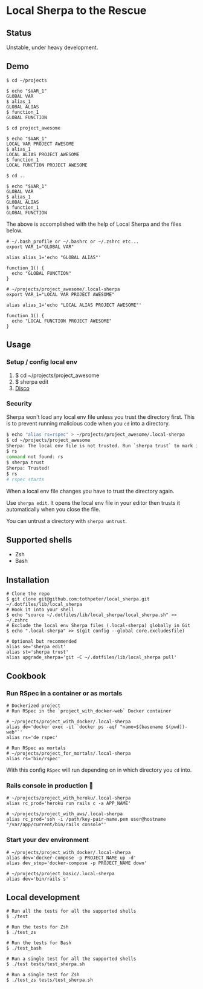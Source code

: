 # Local Sherpa to the Rescue

## Status

Unstable, under heavy development.

## Demo

```shell
$ cd ~/projects

$ echo "$VAR_1"
GLOBAL VAR
$ alias_1
GLOBAL ALIAS
$ function_1
GLOBAL FUNCTION

$ cd project_awesome

$ echo "$VAR_1"
LOCAL VAR PROJECT AWESOME
$ alias_1
LOCAL ALIAS PROJECT AWESOME
$ function_1
LOCAL FUNCTION PROJECT AWESOME

$ cd ..

$ echo "$VAR_1"
GLOBAL VAR
$ alias_1
GLOBAL ALIAS
$ function_1
GLOBAL FUNCTION
```

The above is accomplished with the help of Local Sherpa and the files below.

```shell
# ~/.bash_profile or ~/.bashrc or ~/.zshrc etc...
export VAR_1="GLOBAL VAR"

alias alias_1='echo "GLOBAL ALIAS"'

function_1() {
  echo "GLOBAL FUNCTION"
}
```

```shell
# ~/projects/project_awesome/.local-sherpa
export VAR_1="LOCAL VAR PROJECT AWESOME"

alias alias_1='echo "LOCAL ALIAS PROJECT AWESOME"'

function_1() {
  echo "LOCAL FUNCTION PROJECT AWESOME"
}
```

## Usage
### Setup / config local env
1. $ cd ~/projects/project_awesome
2. $ sherpa edit
3. [Disco](https://www.youtube.com/watch?v=UkSPUDpe0U8)

### Security

Sherpa won't load any local env file unless you trust the directory first. This is to prevent running malicious code when you `cd` into a directory.

``` bash
$ echo "alias rs=rspec" > ~/projects/project_awesome/.local-sherpa
$ cd ~/projects/project_awesome
Sherpa: The local env file is not trusted. Run `sherpa trust` to mark it as trusted.
$ rs
command not found: rs
$ sherpa trust
Sherpa: Trusted!
$ rs
# rspec starts
```

When a local env file changes you have to trust the directory again.

Use `sherpa edit`. It opens the local env file in your editor then trusts it automatically when you close the file.

You can untrust a directory with `sherpa untrust`.

## Supported shells
- Zsh
- Bash

## Installation

```shell
# Clone the repo
$ git clone git@github.com:tothpeter/local_sherpa.git ~/.dotfiles/lib/local_sherpa
# Hook it into your shell
$ echo "source ~/.dotfiles/lib/local_sherpa/local_sherpa.sh" >> ~/.zshrc
# Exclude the local env Sherpa files (.local-sherpa) globally in Git
$ echo ".local-sherpa" >> $(git config --global core.excludesfile)

# Optional but recommended
alias se='sherpa edit'
alias st='sherpa trust'
alias upgrade_sherpa='git -C ~/.dotfiles/lib/local_sherpa pull'
```

## Cookbook

### Run RSpec in a container or as mortals

```shell
# Dockerized project
# Run RSpec in the `project_with_docker-web` Docker container

# ~/projects/project_with_docker/.local-sherpa
alias de='docker exec -it `docker ps -aqf "name=$(basename $(pwd))-web"`'
alias rs='de rspec'
```

```shell
# Run RSpec as mortals
# ~/projects/project_for_mortals/.local-sherpa
alias rs='bin/rspec'
```

With this config `RSpec` will run depending on in which directory you `cd` into.

### Rails console in production 🤫

```shell
# ~/projects/project_with_heroku/.local-sherpa
alias rc_prod='heroku run rails c -a APP_NAME'

# ~/projects/project_with_aws/.local-sherpa
alias rc_prod='ssh -i /path/key-pair-name.pem user@hostname "/var/app/current/bin/rails console"'
```

### Start your dev environment

```shell
# ~/projects/project_with_docker/.local-sherpa
alias dev='docker-compose -p PROJECT_NAME up -d'
alias dev_stop='docker-compose -p PROJECT_NAME down'

# ~/projects/project_basic/.local-sherpa
alias dev='bin/rails s'
```

## Local development

```shell
# Run all the tests for all the supported shells
$ ./test

# Run the tests for Zsh
$ ./test_zs

# Run the tests for Bash
$ ./test_bash

# Run a single test for all the supported shells
$ ./test tests/test_sherpa.sh

# Run a single test for Zsh
$ ./test_zs tests/test_sherpa.sh
```
